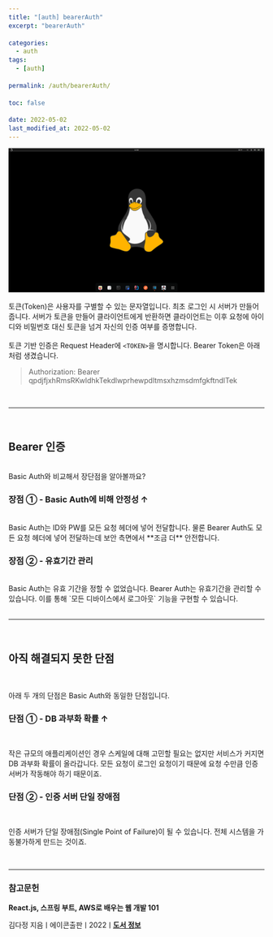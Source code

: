 ```yaml
---
title: "[auth] bearerAuth"
excerpt: "bearerAuth"

categories:
  - auth
tags:
  - [auth]

permalink: /auth/bearerAuth/

toc: false

date: 2022-05-02
last_modified_at: 2022-05-02
---
```


![bearerAuth](/assets/images/posts_img/bearerAuth.png)

토큰(Token)은 사용자를 구별할 수 있는 문자열입니다. 최초 로그인 시 서버가 만들어 줍니다. 서버가 토큰을 만들어 클라이언트에게 반환하면 클라이언트는 이후 요청에 아이디와 비밀번호 대신 토큰을 넘겨 자신의 인증 여부를 증명합니다.<br />
<br />
토큰 기반 인증은 Request Header에 `<TOKEN>`을 명시합니다. Bearer Token은 아래처럼 생겼습니다.<br />

>Authorization: Bearer qpdjfjxhRmsRKwldhkTekdlwprhewpdltmsxhzmsdmfgkftndlTek
 
<br />

---
<br />

## Bearer 인증
<br />
Basic Auth와 비교해서 장단점을 알아볼까요?<br />

### 장점 ① - Basic Auth에 비해 안정성 ↑
<br />
Basic Auth는 ID와 PW를 모든 요청 헤더에 넣어 전달합니다. 물론 Bearer Auth도 모든 요청 헤더에 넣어 전달하는데 보안 측면에서 **조금 더** 안전합니다.<br />


### 장점 ② - 유효기간 관리
<br />
Basic Auth는 유효 기간을 정할 수 없었습니다. Bearer Auth는 유효기간을 관리할 수 있습니다. 이를 통해 `모든 디바이스에서 로그아웃` 기능을 구현할 수 있습니다.<br />


<br>

---

<br>

## 아직 해결되지 못한 단점
<br />

아래 두 개의 단점은 Basic Auth와 동일한 단점입니다.<br />

### 단점 ① - DB 과부화 확률 ↑
<br />

작은 규모의 애플리케이션인 경우 스케일에 대해 고민할 필요는 없지만 서비스가 커지면 DB 과부화 확률이 올라갑니다. 모든 요청이 로그인 요청이기 때문에 요청 수만큼 인증 서버가 작동해야 하기 때문이죠.<br />

### 단점 ② - 인증 서버 단일 장애점
<br />

인증 서버가 단일 장애점(Single Point of Failure)이 될 수 있습니다. 전체 시스템을 가동불가하게 만드는 것이죠.<br />


<br>





---

### 참고문헌

**React.js, 스프링 부트, AWS로 배우는 웹 개발 101**

김다정 지음ㅣ에이콘출판ㅣ2022ㅣ[**도서 정보**](https://product.kyobobook.co.kr/detail/S000061838547)
